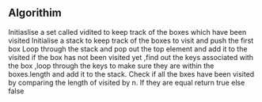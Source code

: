 ## Algorithim
Initiaslise a set called vidited to keep track of the boxes which have been visited
Initialise a stack to keep track of the boxes to visit and push the first box
Loop through the stack and pop out the top element and add it to the visited if the box has not been visited yet ,find out the keys associated with the box ,loop through the keys to make sure they are within the boxes.length and add it to the stack.
Check if all the bxes have been visited by comparing the length of visited by n.
If they are equal return true else false
